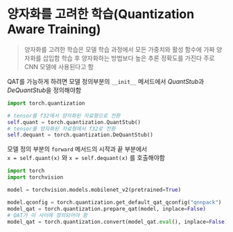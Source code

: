 # 양자화를 고려한 학습(Quantization Aware Training)
> 양자화를 고려한 학습은 모델 학습 과정에서 모든 가중치와
> 활성 함수에 가짜 양자화를 삽입함
> 학습 후 양자화하는 방법보다 높은 추론 정확도를 가진다
> 주로 CNN 모델에 사용된다고 함

QAT를 가능하게 하려면 모델 정의부분의 `__init__` 메서드에서 
*QuantStub*과 *DeQuantStub*을 정의해야함

```python
import torch.quantization

# tensor를 f32에서 양자화된 자료형으로 전환
self.quant = torch.quantization.QuantStub()
# tensor를 양자화된 자료형에서 f32로 전환
self.dequant = torch.quantization.DeQuantStub()
```
  
모델 정의 부분의 `forward` 메서드의 시작과 끝 부분에서   
`x = self.quant(x)` 와 `x = self.dequant(x)` 를 호출해야함  
  
```python
import torch
import torchvision

model = torchvision.models.mobilenet_v2(pretrained=True)

model.qconfig = torch.quantization.get_default_qat_qconfig("qnnpack")
model_qat = torch.quantization.prepare_qat(model, inplace=False)
# QAT가 이 사이에 정의되어야 함
model_qat = torch.quantization.convert(model_qat.eval(), inplace=False)
```

